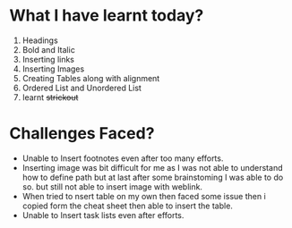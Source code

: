 # **What I have learnt today?**
1. Headings
2. Bold and Italic
3. Inserting links
4. Inserting Images
5. Creating Tables along with alignment
6. Ordered List and Unordered List
7. learnt ~~strickout~~
# **Challenges Faced?**
- Unable to Insert footnotes even after too many efforts.
- Inserting image was bit difficult for me as I was not able to understand how to define path but at last after some brainstoming I was able to do so. but still not able to insert image with weblink.
- When tried to nsert table on my own then faced some issue then i copied form the cheat sheet then able to insert the table.
- Unable to Insert task lists even after efforts.